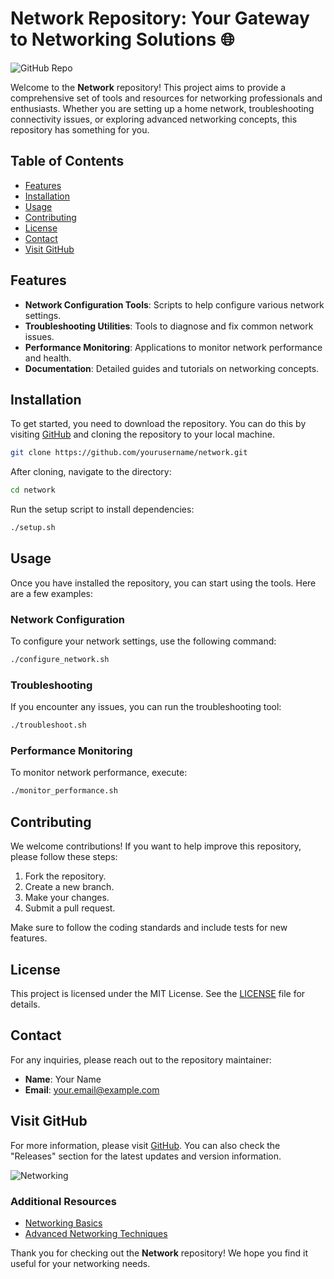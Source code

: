 # Network Repository: Your Gateway to Networking Solutions 🌐

![GitHub Repo](https://img.shields.io/badge/GitHub-Repo-blue?style=flat-square&logo=github)

Welcome to the **Network** repository! This project aims to provide a comprehensive set of tools and resources for networking professionals and enthusiasts. Whether you are setting up a home network, troubleshooting connectivity issues, or exploring advanced networking concepts, this repository has something for you.

## Table of Contents

- [Features](#features)
- [Installation](#installation)
- [Usage](#usage)
- [Contributing](#contributing)
- [License](#license)
- [Contact](#contact)
- [Visit GitHub](#visit-github)

## Features

- **Network Configuration Tools**: Scripts to help configure various network settings.
- **Troubleshooting Utilities**: Tools to diagnose and fix common network issues.
- **Performance Monitoring**: Applications to monitor network performance and health.
- **Documentation**: Detailed guides and tutorials on networking concepts.

## Installation

To get started, you need to download the repository. You can do this by visiting [GitHub](https://github.com) and cloning the repository to your local machine.

```bash
git clone https://github.com/yourusername/network.git
```

After cloning, navigate to the directory:

```bash
cd network
```

Run the setup script to install dependencies:

```bash
./setup.sh
```

## Usage

Once you have installed the repository, you can start using the tools. Here are a few examples:

### Network Configuration

To configure your network settings, use the following command:

```bash
./configure_network.sh
```

### Troubleshooting

If you encounter any issues, you can run the troubleshooting tool:

```bash
./troubleshoot.sh
```

### Performance Monitoring

To monitor network performance, execute:

```bash
./monitor_performance.sh
```

## Contributing

We welcome contributions! If you want to help improve this repository, please follow these steps:

1. Fork the repository.
2. Create a new branch.
3. Make your changes.
4. Submit a pull request.

Make sure to follow the coding standards and include tests for new features.

## License

This project is licensed under the MIT License. See the [LICENSE](LICENSE) file for details.

## Contact

For any inquiries, please reach out to the repository maintainer:

- **Name**: Your Name
- **Email**: your.email@example.com

## Visit GitHub

For more information, please visit [GitHub](https://github.com). You can also check the "Releases" section for the latest updates and version information. 

![Networking](https://www.example.com/networking-image.jpg)

### Additional Resources

- [Networking Basics](https://www.example.com/networking-basics)
- [Advanced Networking Techniques](https://www.example.com/advanced-networking)

Thank you for checking out the **Network** repository! We hope you find it useful for your networking needs.